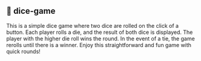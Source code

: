 ## 🎲  d i c e - g a m e 
 
This is a simple dice game where two dice are rolled on the click of a button. 
Each player rolls a die, and the result of both dice is displayed. 
The player with the higher die roll wins the round. In the event of a tie, the game rerolls until there is a winner. 
Enjoy this straightforward and fun game with quick rounds!

